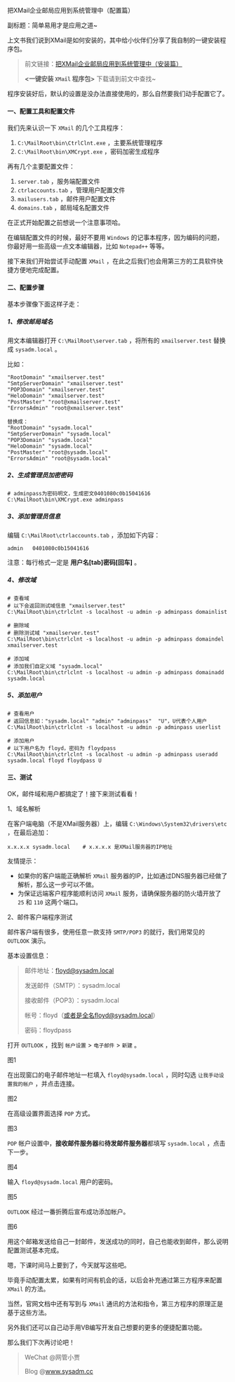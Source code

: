 把XMail企业邮局应用到系统管理中（配置篇）

副标题：简单易用才是应用之道~



上文书我们说到XMail是如何安装的，其中给小伙伴们分享了我自制的一键安装程序包。

>  前文链接：[把XMail企业邮局应用到系统管理中（安装篇）](https://www.sysadm.cc/index.php/xitongyunwei/743-xmail-install)
>
> **<一键安装 `XMail` 程序包>** 下载请到前文中查找~

程序安装好后，默认的设置是没办法直接使用的，那么自然要我们动手配置它了。



#### 一、配置工具和配置文件

我们先来认识一下 `XMail` 的几个工具程序：

1. `C:\MailRoot\bin\CtrlClnt.exe` ，主要系统管理程序
2. `C:\MailRoot\bin\XMCrypt.exe` ，密码加密生成程序

再有几个主要配置文件：

1. `server.tab` ，服务端配置文件
2. `ctrlaccounts.tab` ，管理用户配置文件
3. `mailusers.tab` ，邮件用户配置文件
4. `domains.tab` ，邮局域名配置文件



在正式开始配置之前想说一个注意事项哈。

在编辑配置文件的时候，最好不要用 `Windows` 的记事本程序，因为编码的问题，你最好用一些高级一点文本编辑器，比如 `Notepad++` 等等。



接下来我们开始尝试手动配置 `XMail` ，在此之后我们也会用第三方的工具软件快捷方便地完成配置。



#### 二、配置步骤

基本步骤像下面这样子走：

##### 1、修改邮局域名

用文本编辑器打开 `C:\MailRoot\server.tab` ，将所有的 `xmailserver.test` 替换成 `sysadm.local` 。

比如：

```
"RootDomain" "xmailserver.test"
"SmtpServerDomain" "xmailserver.test"
"POP3Domain" "xmailserver.test"
"HeloDomain" "xmailserver.test"
"PostMaster" "root@xmailserver.test"
"ErrorsAdmin" "root@xmailserver.test"

替换成：
"RootDomain" "sysadm.local"
"SmtpServerDomain" "sysadm.local"
"POP3Domain" "sysadm.local"
"HeloDomain" "sysadm.local"
"PostMaster" "root@sysadm.local"
"ErrorsAdmin" "root@sysadm.local"
```



##### 2、生成管理员加密密码

```
# adminpass为密码明文，生成密文0401080c0b15041616
C:\MailRoot\bin\XMCrypt.exe adminpass
```



##### 3、添加管理员信息

编辑 `C:\MailRoot\ctrlaccounts.tab` ，添加如下内容：

```
admin	0401080c0b15041616
```

注意：每行格式一定是 **用户名[tab]密码[回车]** 。



##### 4、修改域

```
# 查看域
# 以下会返回测试域信息 "xmailserver.test"
C:\MailRoot\bin\ctrlclnt -s localhost -u admin -p adminpass domainlist

# 删除域
# 删除测试域 "xmailserver.test"
C:\MailRoot\bin\ctrlclnt -s localhost -u admin -p adminpass domaindel xmailserver.test

# 添加域
# 添加我们自定义域 "sysadm.local"
C:\MailRoot\bin\ctrlclnt -s localhost -u admin -p adminpass domainadd sysadm.local
```



##### 5、添加用户

```
# 查看用户
# 返回信息如："sysadm.local" "admin" "adminpass"	"U"，U代表个人用户
C:\MailRoot\bin\ctrlclnt -s localhost -u admin -p adminpass userlist

# 添加用户
# 以下用户名为 floyd，密码为 floydpass
C:\MailRoot\bin\ctrlclnt -s localhost -u admin -p adminpass useradd sysadm.local floyd floydpass U
```



#### 三、测试

OK，邮件域和用户都搞定了！接下来测试看看！

1、域名解析

在客户端电脑（不是XMail服务器）上，编辑 `C:\Windows\System32\drivers\etc` ，在最后追加：

```
x.x.x.x sysadm.local    # x.x.x.x 是XMail服务器的IP地址
```

友情提示：

* 如果你的客户端能正确解析 `XMail` 服务器的IP，比如通过DNS服务器已经做了解析，那么这一步可以不做。
* 为保证远端客户程序能顺利访问 `XMail` 服务，请确保服务器的防火墙开放了 `25` 和 `110` 这两个端口。



2、邮件客户端程序测试

邮件客户端有很多，使用任意一款支持 `SMTP/POP3` 的就行，我们用常见的 `OUTLOOK` 演示。

基本设置信息：

> 邮件地址：floyd@sysadm.local
>
> 发送邮件（SMTP）：sysadm.local
>
> 接收邮件（POP3）：sysadm.local
>
> 帐号：floyd（或者是全名floyd@sysadm.local）
>
> 密码：floydpass



打开 `OUTLOOK` ，找到 `帐户设置` > `电子邮件` > `新建` 。

图1



在出现窗口的电子邮件地址一栏填入 `floyd@sysadm.local` ，同时勾选 `让我手动设置我的帐户` ，并点击连接。

图2



在高级设置界面选择 `POP` 方式。

图3



`POP` 帐户设置中，**接收邮件服务器**和**待发邮件服务器**都填写 `sysadm.local` ，点击下一步。

图4



输入 `floyd@sysadm.local` 用户的密码。

图5



`OUTLOOK` 经过一番折腾后宣布成功添加帐户。

图6



用这个邮箱发送给自己一封邮件，发送成功的同时，自己也能收到邮件，那么说明配置测试基本完成。



嗯，下课时间马上要到了，今天就写这些吧。

毕竟手动配置太累，如果有时间有机会的话，以后会补充通过第三方程序来配置 `XMail` 的方法。

当然，官网文档中还有写到与 `XMail` 通讯的方法和指令，第三方程序的原理正是基于这些方法。

另外我们还可以自己动手用VB编写开发自己想要的更多的便捷配置功能。

那么我们下次再讨论吧！



> WeChat @网管小贾
>
> Blog @www.sysadm.cc





